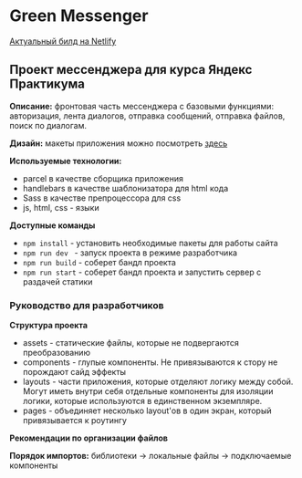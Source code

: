 # Green Messenger

[Актуальный билд на Netlify](https://leafy-sunflower-0a49c1.netlify.app/)

## Проект мессенджера для курса Яндекс Практикума

**Описание:** фронтовая часть мессенджера с базовыми функциями: авторизация, 
лента диалогов, отправка сообщений, отправка файлов, поиск по диалогам.

**Дизайн:** макеты приложения можно посмотреть [здесь](https://www.figma.com/file/gF9bTNzsuFuK5mHYtlO0lY/Messenger?node-id=0%3A1&t=TGXy0rxLQLLn6bh4-1)

**Используемые технологии:**
- parcel в качестве сборщика приложения
- handlebars в качестве шаблонизатора для html кода 
- Sass в качестве препроцессора для css
- js, html, css - языки

**Доступные команды**
- `npm install` - установить необходимые пакеты для работы сайта
- `npm run dev ` - запуск проекта в режиме разработчика
- `npm run build` - соберет бандл проекта
- `npm run start` - соберет бандл проекта и запустить сервер с раздачей статики

### Руководство для разработчиков

**Структура проекта** 
- assets - статические файлы, которые не подвергаются преобразованию
- components - глупые компоненты. Не привязываются к стору не порождают сайд эффекты
- layouts - части приложения, которые отделяют логику между собой. Могут иметь внутри себя отдельные компоненты для изоляции логики, которые используются в единственном экземпляре.
- pages - объединяет несколько layout'ов в один экран, который привязывается к роутингу

**Рекомендации по организации файлов**

**Порядок импортов:** библиотеки -> локальные файлы -> подключаемые компоненты
